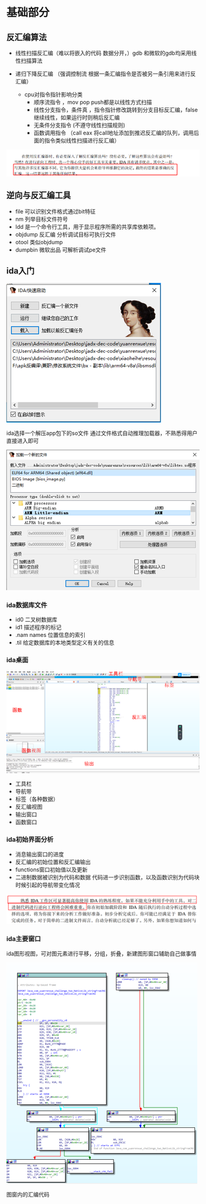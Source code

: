 # 基础部分

## 反汇编算法

- 线性扫描反汇编（难以将嵌入的代码 数据分开，）gdb 和微软的gdb均采用线性扫描算法

- 递归下降反汇编 （强调控制流 根据一条汇编指令是否被另一条引用来进行反汇编）
  - cpu对指令指针影响分类
    - 顺序流指令  ，mov pop push都是以线性方式扫描
    - 线性分支指令，条件真 ，指令指针修改跳转到分支目标反汇编，false继续线性，如果运行时则稍后反汇编
    - 无条件分支指令 (不遵守线性扫描规则)
    - 函数调用指令 （call eax 将call地址添加到推迟反汇编的队列，调用后面的指令类似线性扫描进行反汇编）





![image-20240417185724178](../asset/img/image-20240417185724178.png)



## 逆向与反汇编工具

- file 可以识别文件格式通过bit特征
- nm 列举目标文件符号
- ldd 是一个命令行工具，用于显示程序所需的共享库依赖项。
- objdump 反汇编 分析调试目标可执行文件
- otool 类似objdump
- dumpbin 微软出品 可解析调试pe文件



## ida入门

![image-20240417200744809](../asset/img/image-20240417200744809.png)

ida选择一个解压app包下的so文件 通过文件格式自动推理加载器，不熟悉得用户直接进入即可

![image-20240417201131801](../asset/img/image-20240417201131801.png)



### ida数据库文件

- id0 二叉树数据库
- id1 描述程序的标记
- .nam names 位置信息的索引
- .til 给定数据库的本地类型定义有关的信息

### ida桌面

![image-20240417202442143](../asset/img/image-20240417202442143.png)

+ 工具栏
+ 导航带
+ 标签（各种数据）
+ 反汇编视图
+ 输出窗口
+ 函数窗口

### ida初始界面分析

- 消息输出窗口的进度
- 反汇编的初始位置和反汇编输出
- functions窗口初始值以及更新
- 二进制数据被识别为代码和数据 代码进一步识别函数，以及函数识别为代码块时候引起的导航带变化情况



![image-20240417203227230](../asset/img/image-20240417203227230.png)

### ida主要窗口

ida图形视图，可对图元素进行平移，分组，折叠，新建图形窗口辅助自己做事情

![image-20240417205948276](../asset/img/image-20240417205948276.png)

图窗内的汇编代码

